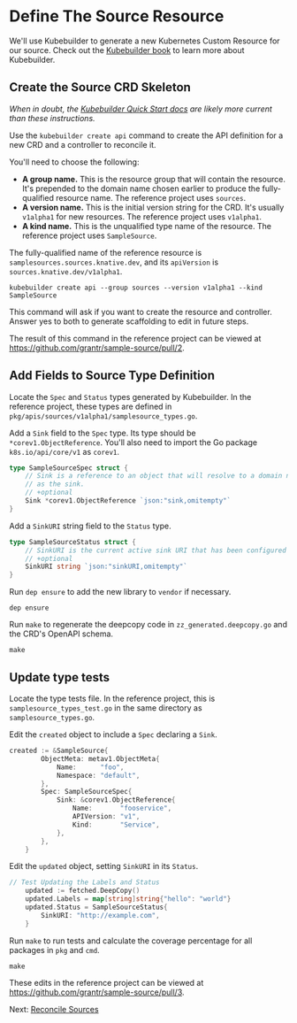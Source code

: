 # Define The Source Resource

We'll use Kubebuilder to generate a new Kubernetes Custom Resource for our
source. Check out the [Kubebuilder book](https://book.kubebuilder.io/) to learn
more about Kubebuilder.

## Create the Source CRD Skeleton

_When in doubt, the
[Kubebuilder Quick Start docs](https://book.kubebuilder.io/quick_start.html) are
likely more current than these instructions._

Use the `kubebuilder create api` command to create the API definition for a new
CRD and a controller to reconcile it.

You'll need to choose the following:

* **A group name.** This is the resource group that will contain the resource.
  It's prepended to the domain name chosen earlier to produce the
  fully-qualified resource name. The reference project uses `sources`.
* **A version name.** This is the initial version string for the CRD. It's
  usually `v1alpha1` for new resources. The reference project uses `v1alpha1`.
* **A kind name.** This is the unqualified type name of the resource. The
  reference project uses `SampleSource`.

 The fully-qualified name of the reference resource is
 `samplesources.sources.knative.dev`, and its `apiVersion` is
`sources.knative.dev/v1alpha1`.

```
kubebuilder create api --group sources --version v1alpha1 --kind SampleSource
```

This command will ask if you want to create the resource and controller. Answer
yes to both to generate scaffolding to edit in future steps.

The result of this command in the reference project can be viewed at
https://github.com/grantr/sample-source/pull/2.

## Add Fields to Source Type Definition

Locate the `Spec` and `Status` types generated by
Kubebuilder. In the reference project, these types are defined in
`pkg/apis/sources/v1alpha1/samplesource_types.go`.

Add a `Sink` field to the `Spec` type. Its type should be
`*corev1.ObjectReference`. You'll also need to import the Go package
`k8s.io/api/core/v1` as `corev1`.

```go
type SampleSourceSpec struct {
	// Sink is a reference to an object that will resolve to a domain name to use
	// as the sink.
	// +optional
	Sink *corev1.ObjectReference `json:"sink,omitempty"`
}
```

Add a `SinkURI` string field to the `Status` type.

```go
type SampleSourceStatus struct {
	// SinkURI is the current active sink URI that has been configured for the SampleSource.
	// +optional
	SinkURI string `json:"sinkURI,omitempty"`
}
```

Run `dep ensure` to add the new library to `vendor` if necessary.

```
dep ensure
```

Run `make` to regenerate the deepcopy code in `zz_generated.deepcopy.go` and the
CRD's OpenAPI schema.

```
make
```

## Update type tests

Locate the type tests file. In the reference project, this is
`samplesource_types_test.go` in the same directory as `samplesource_types.go`.

Edit the `created` object to include a `Spec` declaring a `Sink`.

```go
created := &SampleSource{
		ObjectMeta: metav1.ObjectMeta{
			Name:      "foo",
			Namespace: "default",
		},
		Spec: SampleSourceSpec{
			Sink: &corev1.ObjectReference{
				Name:       "fooservice",
				APIVersion: "v1",
				Kind:       "Service",
			},
		},
	}
```

Edit the `updated` object, setting `SinkURI` in its `Status`.


```go
// Test Updating the Labels and Status
	updated := fetched.DeepCopy()
	updated.Labels = map[string]string{"hello": "world"}
	updated.Status = SampleSourceStatus{
		SinkURI: "http://example.com",
	}
```

Run `make` to run tests and calculate the coverage percentage for all packages
in `pkg` and `cmd`.

```
make
```

These edits in the reference project can be viewed at
https://github.com/grantr/sample-source/pull/3.

Next: [Reconcile Sources](docs/04-reconcile-sources.md)
